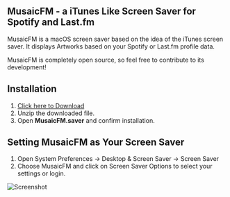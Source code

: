 ## MusaicFM - a iTunes Like Screen Saver for Spotify and Last.fm

MusaicFM is a macOS screen saver based on the idea of the iTunes screen saver. It displays Artworks based on your Spotify or Last.fm profile data.

MusaicFM is completely open source, so feel free to contribute to its development!  

## Installation

1. [Click here to Download](https://github.com/docterd/MusaicFM/releases/download/1.1/MusaicFM.saver.zip)
2. Unzip the downloaded file.
3. Open **MusaicFM.saver** and confirm installation.

## Setting MusaicFM as Your Screen Saver

1. Open System Preferences -> Desktop & Screen Saver -> Screen Saver
2. Choose MusaicFM and click on Screen Saver Options to select your settings or login.

![Screenshot](http://share.obrhoff.de/oieVCk+)